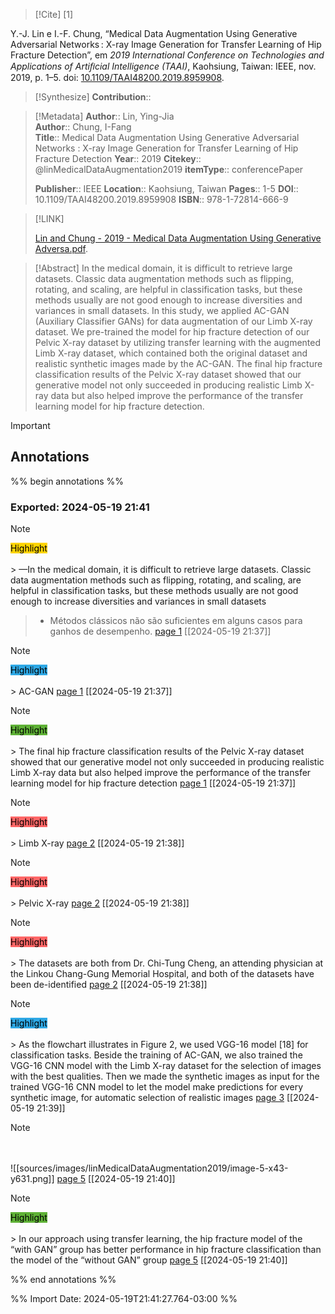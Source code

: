 >[!Cite] [1]

Y.-J. Lin e I.-F. Chung, “Medical Data Augmentation Using Generative Adversarial Networks : X-ray Image Generation for Transfer Learning of Hip Fracture Detection”, em _2019 International Conference on Technologies and Applications of Artiﬁcial Intelligence (TAAI)_, Kaohsiung, Taiwan: IEEE, nov. 2019, p. 1–5. doi: [10.1109/TAAI48200.2019.8959908](https://doi.org/10.1109/TAAI48200.2019.8959908).

>[!Synthesize]
>**Contribution**::

>[!Metadata]
> **Author**:: Lin, Ying-Jia</br> **Author**:: Chung, I-Fang</br>
>**Title**:: Medical Data Augmentation Using Generative Adversarial Networks : X-ray Image Generation for Transfer Learning of Hip Fracture Detection
>**Year**:: 2019
>**Citekey**:: @linMedicalDataAugmentation2019
>**itemType**:: conferencePaper
>
>
>
>
>**Publisher**:: IEEE
>**Location**:: Kaohsiung, Taiwan
> **Pages**:: 1-5
>**DOI**:: 10.1109/TAAI48200.2019.8959908
>**ISBN**:: 978-1-72814-666-9

>[!LINK]
>
>[Lin and Chung - 2019 - Medical Data Augmentation Using Generative Adversa.pdf](file://C:\Users\maila\Zotero\storage\965HCJYD\Lin%20and%20Chung%20-%202019%20-%20Medical%20Data%20Augmentation%20Using%20Generative%20Adversa.pdf).

>[!Abstract]
In the medical domain, it is difficult to retrieve large datasets. Classic data augmentation methods such as flipping, rotating, and scaling, are helpful in classification tasks, but these methods usually are not good enough to increase diversities and variances in small datasets. In this study, we applied AC-GAN (Auxiliary Classifier GANs) for data augmentation of our Limb X-ray dataset. We pre-trained the model for hip fracture detection of our Pelvic X-ray dataset by utilizing transfer learning with the augmented Limb X-ray dataset, which contained both the original dataset and realistic synthetic images made by the AC-GAN. The final hip fracture classification results of the Pelvic X-ray dataset showed that our generative model not only succeeded in producing realistic Limb X-ray data but also helped improve the performance of the transfer learning model for hip fracture detection.

> [!important]
## Annotations

%% begin annotations %%

### Exported: 2024-05-19 21:41
>[!Note]
><mark style="background-color: #ffd400">Highlight</mark></br></br>> —In the medical domain, it is difficult to retrieve large datasets. Classic data augmentation methods such as flipping, rotating, and scaling, are helpful in classification tasks, but these methods usually are not good enough to increase diversities and variances in small datasets
>>- Métodos clássicos não são suficientes em alguns casos para ganhos de desempenho.
>[page 1](file://C:\Users\maila\Zotero\storage\965HCJYD\Lin%20and%20Chung%20-%202019%20-%20Medical%20Data%20Augmentation%20Using%20Generative%20Adversa.pdf) [[2024-05-19 21:37]]

>[!Note]
><mark style="background-color: #2ea8e5">Highlight</mark></br></br>> AC-GAN
>[page 1](file://C:\Users\maila\Zotero\storage\965HCJYD\Lin%20and%20Chung%20-%202019%20-%20Medical%20Data%20Augmentation%20Using%20Generative%20Adversa.pdf) [[2024-05-19 21:37]]

>[!Note]
><mark style="background-color: #5fb236">Highlight</mark></br></br>> The final hip fracture classification results of the Pelvic X-ray dataset showed that our generative model not only succeeded in producing realistic Limb X-ray data but also helped improve the performance of the transfer learning model for hip fracture detection
>[page 1](file://C:\Users\maila\Zotero\storage\965HCJYD\Lin%20and%20Chung%20-%202019%20-%20Medical%20Data%20Augmentation%20Using%20Generative%20Adversa.pdf) [[2024-05-19 21:37]]

>[!Note]
><mark style="background-color: #ff6666">Highlight</mark></br></br>> Limb X-ray
>[page 2](file://C:\Users\maila\Zotero\storage\965HCJYD\Lin%20and%20Chung%20-%202019%20-%20Medical%20Data%20Augmentation%20Using%20Generative%20Adversa.pdf) [[2024-05-19 21:38]]

>[!Note]
><mark style="background-color: #ff6666">Highlight</mark></br></br>> Pelvic X-ray
>[page 2](file://C:\Users\maila\Zotero\storage\965HCJYD\Lin%20and%20Chung%20-%202019%20-%20Medical%20Data%20Augmentation%20Using%20Generative%20Adversa.pdf) [[2024-05-19 21:38]]

>[!Note]
><mark style="background-color: #ff6666">Highlight</mark></br></br>> The datasets are both from Dr. Chi-Tung Cheng, an attending physician at the Linkou Chang-Gung Memorial Hospital, and both of the datasets have been de-identified
>[page 2](file://C:\Users\maila\Zotero\storage\965HCJYD\Lin%20and%20Chung%20-%202019%20-%20Medical%20Data%20Augmentation%20Using%20Generative%20Adversa.pdf) [[2024-05-19 21:38]]

>[!Note]
><mark style="background-color: #2ea8e5">Highlight</mark></br></br>> As the flowchart illustrates in Figure 2, we used VGG-16 model [18] for classification tasks. Beside the training of AC-GAN, we also trained the VGG-16 CNN model with the Limb X-ray dataset for the selection of images with the best qualities. Then we made the synthetic images as input for the trained VGG-16 CNN model to let the model make predictions for every synthetic image, for automatic selection of realistic images
>[page 3](file://C:\Users\maila\Zotero\storage\965HCJYD\Lin%20and%20Chung%20-%202019%20-%20Medical%20Data%20Augmentation%20Using%20Generative%20Adversa.pdf) [[2024-05-19 21:39]]

>[!Note]
></br></br>
>![[sources/images/linMedicalDataAugmentation2019/image-5-x43-y631.png]]
>[page 5](file://C:\Users\maila\Zotero\storage\965HCJYD\Lin%20and%20Chung%20-%202019%20-%20Medical%20Data%20Augmentation%20Using%20Generative%20Adversa.pdf) [[2024-05-19 21:40]]

>[!Note]
><mark style="background-color: #5fb236">Highlight</mark></br></br>> In our approach using transfer learning, the hip fracture model of the “with GAN” group has better performance in hip fracture classification than the model of the “without GAN” group
>[page 5](file://C:\Users\maila\Zotero\storage\965HCJYD\Lin%20and%20Chung%20-%202019%20-%20Medical%20Data%20Augmentation%20Using%20Generative%20Adversa.pdf) [[2024-05-19 21:40]]

%% end annotations %%

%% Import Date: 2024-05-19T21:41:27.764-03:00 %%
